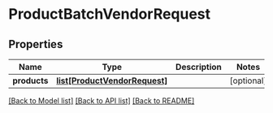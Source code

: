 # ProductBatchVendorRequest

## Properties
Name | Type | Description | Notes
------------ | ------------- | ------------- | -------------
**products** | [**list[ProductVendorRequest]**](ProductVendorRequest.md) |  | [optional] 

[[Back to Model list]](../README.md#documentation-for-models) [[Back to API list]](../README.md#documentation-for-api-endpoints) [[Back to README]](../README.md)

